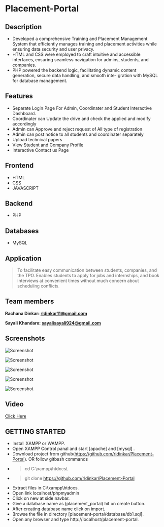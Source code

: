 # Placement-Portal

## Description
- Developed a comprehensive Training and Placement Management System that efficiently manages training and
   placement activities while ensuring data security and user privacy.
- HTML and CSS were employed to craft intuitive and accessible interfaces, ensuring seamless navigation for admins,      students, and companies.
- PHP powered the backend logic, facilitating dynamic content generation, secure data handling, and smooth inte-
gration with MySQL for database management.

## Features 

- Separate Login Page For Admin, Coordinater and Student Interactive Dashboard.
- Coordinater can Update the drive and check the applied and modify accordingly
- Admin can Approve and reject request of All type of registration
- Admin can post notice to all students and coordinater separately
- Upload technical papers
- View Student and Company Profile
- Interactive Contact us Page

## Frontend 
- HTML
- CSS
- JAVASCRIPT 

## Backend 
- PHP

## Databases 
- MySQL

## Application 

> To facilitate easy communication between students, companies, and the TPO. Enables students to apply for jobs and
> internships, and book interviews at convenient times without much concern about scheduling conflicts.

## Team members 

**Rachana Dinkar: rldinkar11@gmail.com**

**Sayali Khandare: sayalisayali924@gmail.com**

## Screenshots

![Screenshot](https://github.com/rldinkar/Placement-Portal/blob/main/Screenshot_2024-07-26-19-05-29-654_com.google.android.apps.docs-edit.jpg)

![Screenshot](https://github.com/rldinkar/Placement-Portal/blob/main/Screenshot_2024-07-26-19-11-30-492_com.google.android.apps.docs-edit.jpg)

![Screenshot](https://github.com/rldinkar/Placement-Portal/blob/main/Screenshot_2024-07-26-19-14-17-864_com.google.android.apps.docs-edit.jpg)

![Screenshot](https://github.com/rldinkar/Placement-Portal/blob/main/Screenshot_2024-07-26-19-17-10-867_com.google.android.apps.docs-edit.jpg)

![Screenshot](https://github.com/rldinkar/Placement-Portal/blob/main/Screenshot_2024-07-26-19-19-16-039_com.google.android.apps.docs-edit.jpg)
## Video 

[Click Here](VID-20240726-WA0002.mp4)

## GETTING STARTED
 
- Install XAMPP or WAMPP.
- Open XAMPP Control panal and start [apache] and [mysql] .
- Download project from github(https://github.com/rldinkar/Placement-Portal).
OR follow gitbash commands
- > cd C:\xampp\htdocs\
- > git clone https://github.com/rldinkar/Placement-Portal
- Extract files in C:\xampp\htdocs.
- Open link localhost/phpmyadmin
- Click on new at side navbar.
- Give a database name as (placement_portal) hit on create button.
- After creating database name click on import.
- Browse the file in directory [placement-portal/database/db1.sql].
- Open any browser and type http://localhost/placement-portal.
